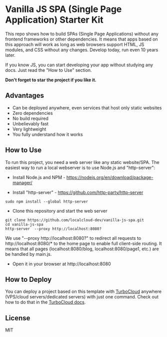 # Vanilla JS SPA (Single Page Application) Starter Kit

This repo shows how to build SPAs (Single Page Applications) without any frontend frameworks or other dependencies. It means that apps based on this approach will work as long as web browsers support HTML, JS modules, and CSS without any changes. Develop today, run even 10 years later.

If you know JS, you can start developing your app without studying any docs. Just read the "How to Use" section.

**Don't forget to star the project if you like it.**

## Advantages

- Can be deployed anywhere, even services that host only static websites
- Zero dependencies
- No build required
- Unbelievably fast
- Very lightweight
- You fully understand how it works

## How to Use

To run this project, you need a web server like any static website/SPA. The easiest way to run a local webserver is to use Node.js and "http-server":

- Install Node.js and NPM - https://nodejs.org/en/download/package-manager/

- Install "http-server" - https://github.com/http-party/http-server
```
sudo npm install --global http-server
```

- Clone this repository and start the web server
```
git clone https://github.com/localcloud-dev/vanilla-js-spa.git
cd vanilla-js-spa
http-server  --proxy http://localhost:8080?
```
We use "--proxy http://localhost:8080?" to redirect all requests to http://localhost:8080/* to the home page to enable full client-side routing. It means that all pages (localhost:8080/blog, localhost:8080/page1, etc.) are be handled by main.js.

- Open it in your browser at http://localhost:8080

## How to Deploy

You can deploy a project based on this template with [TurboCloud](https://github.com/localcloud-dev/turbo-cloud) anywhere (VPS/cloud servers/dedicated servers) with just one command. Check out how to do that in the [TurboCloud docs](https://github.com/localcloud-dev/turbo-cloud?tab=readme-ov-file#how-to-deploy-static-websites).

## License

MIT